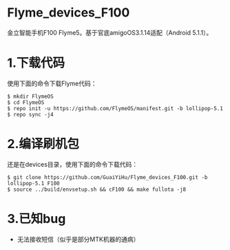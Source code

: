 # Flyme_devices_F100

金立智能手机F100 Flyme5。基于官底amigoOS3.1.14适配（Android 5.1.1）。

1.下载代码
===
使用下面的命令下载Flyme代码：

    $ mkdir FlymeOS
    $ cd FlymeOS
    $ repo init -u https://github.com/FlymeOS/manifest.git -b lollipop-5.1
    $ repo sync -j4

2.编译刷机包
===
还是在devices目录，使用下面的命令下载代码：

    $ git clone https://github.com/GuaiYiHu/Flyme_devices_F100.git -b lollipop-5.1 F100
    $ source ../build/envsetup.sh && cF100 && make fullota -j8

3.已知bug
===

* 无法接收短信（似乎是部分MTK机器的通病）

